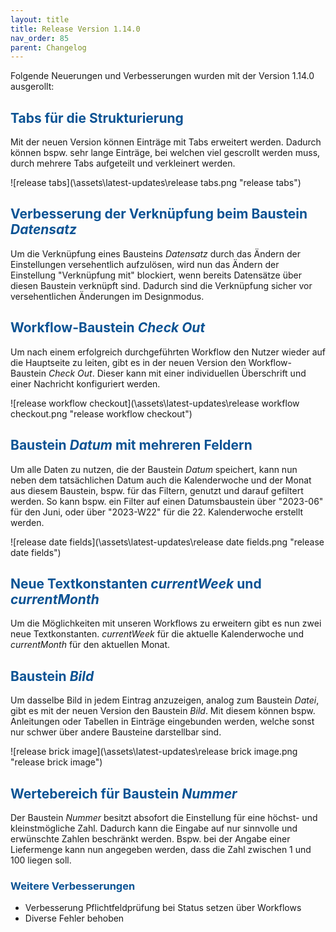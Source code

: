 ```yaml
---
layout: title
title: Release Version 1.14.0
nav_order: 85
parent: Changelog
---
```


Folgende Neuerungen und Verbesserungen wurden mit der Version 1.14.0 ausgerollt:

## <span style="color:#0b5394">**Tabs für die Strukturierung**</span>

Mit der neuen Version können Einträge mit Tabs erweitert werden. Dadurch können bspw. sehr lange Einträge, bei welchen viel gescrollt werden muss, durch mehrere Tabs aufgeteilt und verkleinert werden.

![release tabs](\assets\latest-updates\release tabs.png "release tabs")

## <span style="color:#0b5394">**Verbesserung der Verknüpfung beim Baustein _Datensatz_**</span>

Um die Verknüpfung eines Bausteins _Datensatz_ durch das Ändern der Einstellungen versehentlich aufzulösen, wird nun das Ändern der Einstellung "Verknüpfung mit" blockiert, wenn bereits Datensätze über diesen Baustein verknüpft sind. Dadurch sind die Verknüpfung sicher vor versehentlichen Änderungen im Designmodus.

## <span style="color:#0b5394">**Workflow-Baustein _Check Out_**</span>

Um nach einem erfolgreich durchgeführten Workflow den Nutzer wieder auf die Hauptseite zu leiten, gibt es in der neuen Version den Workflow-Baustein _Check Out_. Dieser kann mit einer individuellen Überschrift und einer Nachricht konfiguriert werden.

![release workflow checkout](\assets\latest-updates\release workflow checkout.png "release workflow checkout")

## <span style="color:#0b5394">**Baustein _Datum_ mit mehreren Feldern**</span>

Um alle Daten zu nutzen, die der Baustein _Datum_ speichert, kann nun neben dem tatsächlichen Datum auch die Kalenderwoche und der Monat aus diesem Baustein, bspw. für das Filtern, genutzt und darauf gefiltert werden. So kann bspw. ein Filter auf einen Datumsbaustein über "2023-06" für den Juni, oder über "2023-W22" für die 22. Kalenderwoche erstellt werden.

![release date fields](\assets\latest-updates\release date fields.png "release date fields")

## <span style="color:#0b5394">**Neue Textkonstanten _currentWeek_ und _currentMonth_**</span>

Um die Möglichkeiten mit unseren Workflows zu erweitern gibt es nun zwei neue Textkonstanten. _currentWeek_ für die aktuelle Kalenderwoche und _currentMonth_ für den aktuellen Monat.

## <span style="color:#0b5394">**Baustein _Bild_**</span>

Um dasselbe Bild in jedem Eintrag anzuzeigen, analog zum Baustein _Datei_, gibt es mit der neuen Version den Baustein _Bild_. Mit diesem können bspw. Anleitungen oder Tabellen in Einträge eingebunden werden, welche sonst nur schwer über andere Bausteine darstellbar sind.

![release brick image](\assets\latest-updates\release brick image.png "release brick image")

## <span style="color:#0b5394">**Wertebereich für Baustein _Nummer_**</span>

Der Baustein _Nummer_ besitzt absofort die Einstellung für eine höchst- und kleinstmögliche Zahl. Dadurch kann die Eingabe auf nur sinnvolle und erwünschte Zahlen beschränkt werden. Bspw. bei der Angabe einer Liefermenge kann nun angegeben werden, dass die Zahl zwischen 1 und 100 liegen soll.

### <span style="color:#0b5394">**Weitere Verbesserungen**</span>

-   Verbesserung Pflichtfeldprüfung bei Status setzen über Workflows
-   Diverse Fehler behoben
